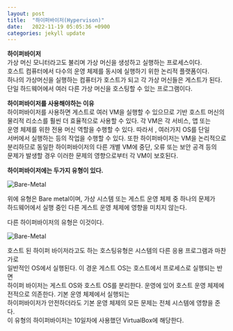 ```yaml
---
layout: post
title:  "하이퍼바이저(Hypervison)"
date:   2022-11-19 05:05:36 +0900
categories: jekyll update
---
```

**하이퍼바이저**  
가상 머신 모니터라고도 불리며 가상 머신을 생성하고 실행하는 프로세스이다.  
호스트 컴퓨터에서 다수의 운영 체제를 동시에 실행하기 위한 논리적 플랫폼이다.  
하나의 가상머신을 실행하는 컴퓨터가 호스트가 되고 각 가상 머신들은 게스트가 된다.  
단일 하드웨어에서 여러 다른 가상 머신을 호스팅할 수 있는 프로그램이다.  

**하이퍼바이저를 사용해야하는 이유**  
하이퍼바이저를 사용하면 게스트로 여러 VM을 실행할 수 있으므로 기반 호스트 머신의  
물리적 리소스를 훨씬 더 효율적으로 사용할 수 있다. 각 VM은 각 서비스, 앱 또는  
운영 체제를 위한 전용 머신 역할을 수행할 수 있다. 따라서 , 여러가지 OS를 단일  
서버에서 실행하는 등의 작업을 수행할 수 있다. 또한 하이퍼바이저는 VM을 논리적으로  
분리하므로 동일한 하이퍼바이저의 다른 개별 VM에 중단, 오류 또는 보안 공격 등의  
문제가 발생할 경우 이러한 문제의 영향으로부터 각 VM이 보호된다.

**하이퍼바이저에는 두가지 유형이 있다.**  

![Bare-Metal]({{site.baseurl}}/assets/images/BM.PNG)

위에 유형은 Bare metal이며, 가상 시스템 또는 게스트 운영 체제 중 하나의 문제가  
하드웨어에서 실행 중인 다른 게스트 운영 체제에 영향을 미치지 않는다.  

다른 하이퍼바이저의 유형은 이것이다.

![Bare-Metal]({{site.baseurl}}/assets/images/TYPE2.PNG)

호스트 된 하이퍼 바이저라고도 하는 호스팅유형은 시스템의 다른 응용 프로그램과 마찬가로  
일반적인 OS에서 실행된다. 이 경운 게스트 OS는 호스트에서 프로세스로 실행되는 반면  
하이퍼 바이저는 게스트 OS와 호스트 OS를 분리한다.
운영에 있어 호스트 운영 체제에 전적으로 의존한다. 기본 운영 체제에서 실행되는  
하이퍼바이저가 안전하더라도 기본 운영 체제의 모든 문제는 전체 시스템에 영향을 준다.  
이 유형의 하이퍼바이저는 10일차에 사용했던 VirtualBox에 해당한다.